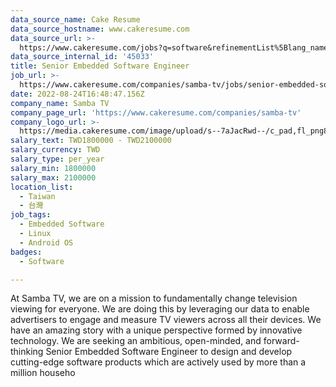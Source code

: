 ```yaml
---
data_source_name: Cake Resume
data_source_hostname: www.cakeresume.com
data_source_url: >-
  https://www.cakeresume.com/jobs?q=software&refinementList%5Blang_name%5D%5B0%5D=English&refinementList%5Bsalary_type%5D=per_year&range%5Bsalary_range%5D%5Bmin%5D=1000000&page=2
data_source_internal_id: '45033'
title: Senior Embedded Software Engineer
job_url: >-
  https://www.cakeresume.com/companies/samba-tv/jobs/senior-embedded-software-engineer-2fc98f
date: 2022-08-24T16:48:47.156Z
company_name: Samba TV
company_page_url: 'https://www.cakeresume.com/companies/samba-tv'
company_logo_url: >-
  https://media.cakeresume.com/image/upload/s--7aJacRwd--/c_pad,fl_png8,h_200,w_200/v1563475522/ddpibvzxl4zr4smegivk.png
salary_text: TWD1800000 - TWD2100000
salary_currency: TWD
salary_type: per_year
salary_min: 1800000
salary_max: 2100000
location_list:
  - Taiwan
  - 台灣
job_tags:
  - Embedded Software
  - Linux
  - Android OS
badges:
  - Software

---
```


At Samba TV, we are on a mission to fundamentally change television viewing for everyone. We are doing this by leveraging our data to enable advertisers to engage and measure TV viewers across all their devices. We have an amazing story with a unique perspective formed by innovative technology. We are seeking an ambitious, open-minded, and forward-thinking Senior Embedded Software Engineer to design and develop cutting-edge software products which are actively used by more than a million househo